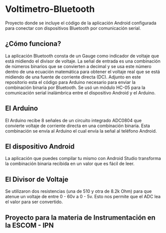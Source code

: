 # Voltimetro-Bluetooth
Proyecto donde se incluye el código de la aplicación Android configurada para conectar con dispositivos Bluetooth por comunicación serial. 

## ¿Cómo funciona?
La aplicación Bluetooth consta de un Gauge como indicador de voltaje que está midiendo el divisor de voltaje. La señal de entrada es una combinación de números binarios que se convierten a decimal y se usa este número dentro de una ecuación matemática para obtener el voltaje real que se está midiendo de una fuente de corriente directa (DC). 
Adjunto en este repositorio esta el código para Arduino necesario para enviar la combinación binaria por Bluetooth. Se usó un módulo HC-05 para la comunicación serial inalámbrica entre el dispositivo Android y el Arduino. 


## El Arduino
El Arduino recibe 8 señales de un circuito integrado ADC0804 que convierte voltaje de corriente directa en una combinación binaria. Esta combinación se envía al Arduino el cual envía la señal al teléfono Android.

## El dispositivo Android
La aplicación que puedes compilar tu mismo con Android Studio transforma la combinación binaria recibida en un valor que es fácil de leer.

## El Divisor de Voltaje
Se utilizaron dos resistencias (una de 510 y otra de 8.2k Ohm) para que atenue un voltaje de entre 0 - 60v a 0 - 5v. Esto nos permite que el ADC lea el valor para ser convertido.

## Proyecto para la materia de Instrumentación en la ESCOM - IPN

